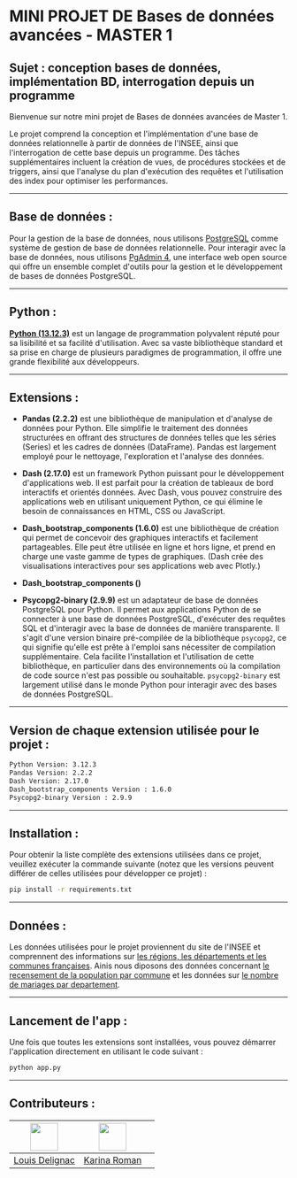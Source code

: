 # MINI PROJET DE Bases de données avancées - MASTER 1

## Sujet : conception bases de données, implémentation BD, interrogation depuis un programme

Bienvenue sur notre mini projet de Bases de données avancées de Master 1. 

Le projet comprend la conception et l'implémentation d'une base de données relationnelle à partir de données de l'INSEE, ainsi que l'interrogation de cette base depuis un programme. Des tâches supplémentaires incluent la création de vues, de procédures stockées et de triggers, ainsi que l'analyse du plan d'exécution des requêtes et l'utilisation des index pour optimiser les performances.

___

## Base de données :

Pour la gestion de la base de données, nous utilisons [PostgreSQL](https://www.postgresql.org) comme système de gestion de base de données relationnelle. Pour interagir avec la base de données, nous utilisons [PgAdmin 4](https://www.pgadmin.org), une interface web open source qui offre un ensemble complet d'outils pour la gestion et le développement de bases de données PostgreSQL.

___

## Python : 

[__Python (13.12.3)__](https://www.python.org) est un langage de programmation polyvalent réputé pour sa lisibilité et sa facilité d'utilisation. Avec sa vaste bibliothèque standard et sa prise en charge de plusieurs paradigmes de programmation, il offre une grande flexibilité aux développeurs.

___

## Extensions : 

- __Pandas (2.2.2)__ est une bibliothèque de manipulation et d'analyse de données pour Python. Elle simplifie le traitement des données structurées en offrant des structures de données telles que les séries (Series) et les cadres de données (DataFrame). Pandas est largement employé pour le nettoyage, l'exploration et l'analyse des données.

- __Dash (2.17.0)__ est un framework Python puissant pour le développement d'applications web. Il est parfait pour la création de tableaux de bord interactifs et orientés données. Avec Dash, vous pouvez construire des applications web en utilisant uniquement Python, ce qui élimine le besoin de connaissances en HTML, CSS ou JavaScript.

- __Dash_bootstrap_components (1.6.0)__ est une bibliothèque de création qui permet de concevoir des graphiques interactifs et facilement partageables. Elle peut être utilisée en ligne et hors ligne, et prend en charge une vaste gamme de types de graphiques. (Dash crée des visualisations interactives pour ses applications web avec Plotly.)

- __Dash_bootstrap_components ()__

- __Psycopg2-binary (2.9.9)__ est un adaptateur de base de données PostgreSQL pour Python. Il permet aux applications Python de se connecter à une base de données PostgreSQL, d'exécuter des requêtes SQL et d'interagir avec la base de données de manière transparente. Il s'agit d'une version binaire pré-compilée de la bibliothèque `psycopg2`, ce qui signifie qu'elle est prête à l'emploi sans nécessiter de compilation supplémentaire. Cela facilite l'installation et l'utilisation de cette bibliothèque, en particulier dans des environnements où la compilation de code source n'est pas possible ou souhaitable. `psycopg2-binary` est largement utilisé dans le monde Python pour interagir avec des bases de données PostgreSQL.

___

## Version de chaque extension utilisée pour le projet : 
```bash
Python Version: 3.12.3
Pandas Version: 2.2.2
Dash Version: 2.17.0
Dash_bootstrap_components Version : 1.6.0
Psycopg2-binary Version : 2.9.9
```

___

## Installation : 

Pour obtenir la liste complète des extensions utilisées dans ce projet, veuillez exécuter la commande suivante (notez que les versions peuvent différer de celles utilisées pour développer ce projet) :

```bash 
pip install -r requirements.txt
```

___

## Données : 

Les données utilisées pour le projet proviennent du site de l'INSEE et comprennent des informations sur [les régions, les départements et les communes françaises](https://www.insee.fr/fr/information/6800675). Ainis nous diposons des données concernant [le recensement de la population par commune](https://www.insee.fr/fr/statistiques/7632565) et les données sur [le nombre de mariages par departement](https://www.insee.fr/fr/statistiques/6790710).

___

## Lancement de l'app : 

Une fois que toutes les extensions sont installées, vous pouvez démarrer l'application directement en utilisant le code suivant :

```bash 
python app.py
```
___

## Contributeurs  : 

| [<img src="https://avatars.githubusercontent.com/u/102798850?v=4" width="50" height="50" alt=""/>](https://github.com/LouisDelignac) | [<img src="https://avatars.githubusercontent.com/u/102798439?v=4" width="50" height="50" alt=""/>](https://github.com/k-roman5) |       |
| :----------------------------------------------------------------------------------------------------------------------------------: | :-----------------------------------------------------------------------------------------------------------------------------: | :---: |
|                                          [Louis Delignac](https://github.com/LouisDelignac)                                          |                                           [Karina Roman](https://github.com/k-roman5)                                           |